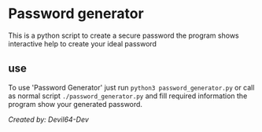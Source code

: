 # Password generator
<p>This is a python script to create a secure password the program 
    shows interactive help to create your ideal password
</p>
<h2>use</h2>
<p>To use 'Password Generator' just run <code>python3 password_generator.py</code>
    or call as normal script <code>./password_generator.py</code>
    and fill required information the program show your generated password.
</p>
<footer>
    <p><i>Created by: Devil64-Dev</i></p>
</footer>